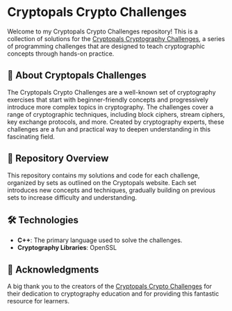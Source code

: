 # Cryptopals Crypto Challenges

Welcome to my Cryptopals Crypto Challenges repository! This is a collection of solutions for the [Cryptopals Cryptography Challenges](https://cryptopals.com/), a series of programming challenges that are designed to teach cryptographic concepts through hands-on practice.

## 📜 About Cryptopals Challenges

The Cryptopals Crypto Challenges are a well-known set of cryptography exercises that start with beginner-friendly concepts and progressively introduce more complex topics in cryptography. The challenges cover a range of cryptographic techniques, including block ciphers, stream ciphers, key exchange protocols, and more. Created by cryptography experts, these challenges are a fun and practical way to deepen understanding in this fascinating field.

## 📌 Repository Overview

This repository contains my solutions and code for each challenge, organized by sets as outlined on the Cryptopals website. Each set introduces new concepts and techniques, gradually building on previous sets to increase difficulty and understanding.

## 🛠 Technologies

- **C++**: The primary language used to solve the challenges.  
- **Cryptography Libraries**: OpenSSL

## 📝 Acknowledgments

A big thank you to the creators of the [Cryptopals Crypto Challenges](https://cryptopals.com/) for their dedication to cryptography education and for providing this fantastic resource for learners.
